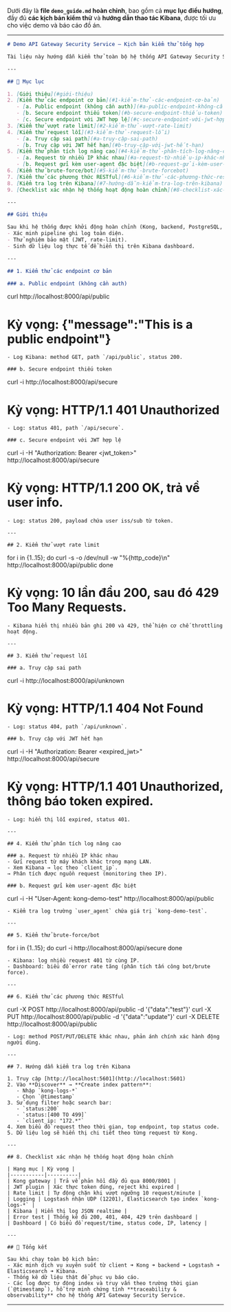 Dưới đây là **file `demo_guide.md` hoàn chỉnh**, bao gồm cả **mục lục điều hướng**, đầy đủ **các kịch bản kiểm thử** và **hướng dẫn thao tác Kibana**, được tối ưu cho việc demo và báo cáo đồ án.

***

```markdown
# Demo API Gateway Security Service – Kịch bản kiểm thử tổng hợp

Tài liệu này hướng dẫn kiểm thử toàn bộ hệ thống API Gateway Security Service: từ Kong Gateway, dịch vụ backend, bảo mật JWT, rate-limiting cho đến pipeline logging ELK (Logstash, Elasticsearch, Kibana).

---

## 📘 Mục lục

1. [Giới thiệu](#giới-thiệu)
2. [Kiểm thử các endpoint cơ bản](#1-kiểm-thử-các-endpoint-cơ-bản)
   - [a. Public endpoint (không cần auth)](#a-public-endpoint-không-cần-auth)
   - [b. Secure endpoint thiếu token](#b-secure-endpoint-thiếu-token)
   - [c. Secure endpoint với JWT hợp lệ](#c-secure-endpoint-với-jwt-hợp-lệ)
3. [Kiểm thử vượt rate limit](#2-kiểm-thử-vượt-rate-limit)
4. [Kiểm thử request lỗi](#3-kiểm-thử-request-lỗi)
   - [a. Truy cập sai path](#a-truy-cập-sai-path)
   - [b. Truy cập với JWT hết hạn](#b-truy-cập-với-jwt-hết-hạn)
5. [Kiểm thử phân tích log nâng cao](#4-kiểm-thử-phân-tích-log-nâng-cao)
   - [a. Request từ nhiều IP khác nhau](#a-request-từ-nhiều-ip-khác-nhau)
   - [b. Request gửi kèm user-agent đặc biệt](#b-request-gửi-kèm-user-agent-đặc-biệt)
6. [Kiểm thử brute-force/bot](#5-kiểm-thử-brute-forcebot)
7. [Kiểm thử các phương thức RESTful](#6-kiểm-thử-các-phương-thức-restful)
8. [Kiểm tra log trên Kibana](#7-hướng-dẫn-kiểm-tra-log-trên-kibana)
9. [Checklist xác nhận hệ thống hoạt động hoàn chỉnh](#8-checklist-xác-nhận-hệ-thống-hoạt-động-hoàn-chỉnh)

---

## Giới thiệu

Sau khi hệ thống được khởi động hoàn chỉnh (Kong, backend, PostgreSQL, Logstash, Elasticsearch, Kibana), hãy sử dụng các kịch bản sau để:
- Xác minh pipeline ghi log toàn diện.
- Thử nghiệm bảo mật (JWT, rate-limit).
- Sinh dữ liệu log thực tế để hiển thị trên Kibana dashboard.

---

## 1. Kiểm thử các endpoint cơ bản

### a. Public endpoint (không cần auth)
```
curl http://localhost:8000/api/public
# Kỳ vọng: {"message":"This is a public endpoint"}
```
- Log Kibana: method GET, path `/api/public`, status 200.

### b. Secure endpoint thiếu token
```
curl -i http://localhost:8000/api/secure
# Kỳ vọng: HTTP/1.1 401 Unauthorized
```
- Log: status 401, path `/api/secure`.

### c. Secure endpoint với JWT hợp lệ
```
curl -i -H "Authorization: Bearer <jwt_token>" http://localhost:8000/api/secure
# Kỳ vọng: HTTP/1.1 200 OK, trả về user info.
```
- Log: status 200, payload chứa user iss/sub từ token.

---

## 2. Kiểm thử vượt rate limit
```
for i in {1..15}; do
  curl -s -o /dev/null -w "%{http_code}\n" http://localhost:8000/api/public
done
# Kỳ vọng: 10 lần đầu 200, sau đó 429 Too Many Requests.
```
- Kibana hiển thị nhiều bản ghi 200 và 429, thể hiện cơ chế throttling hoạt động.

---

## 3. Kiểm thử request lỗi

### a. Truy cập sai path
```
curl -i http://localhost:8000/api/unknown
# Kỳ vọng: HTTP/1.1 404 Not Found
```
- Log: status 404, path `/api/unknown`.

### b. Truy cập với JWT hết hạn
```
curl -i -H "Authorization: Bearer <expired_jwt>" http://localhost:8000/api/secure
# Kỳ vọng: HTTP/1.1 401 Unauthorized, thông báo token expired.
```
- Log: hiển thị lỗi expired, status 401.

---

## 4. Kiểm thử phân tích log nâng cao

### a. Request từ nhiều IP khác nhau
- Gửi request từ máy khách khác trong mạng LAN.
- Xem Kibana → lọc theo `client_ip`.  
→ Phân tích được nguồn request (monitoring theo IP).

### b. Request gửi kèm user-agent đặc biệt
```
curl -i -H "User-Agent: kong-demo-test" http://localhost:8000/api/public
```
- Kiểm tra log trường `user_agent` chứa giá trị `kong-demo-test`.

---

## 5. Kiểm thử brute-force/bot
```
for i in {1..15}; do
  curl -i http://localhost:8000/api/secure
done
```
- Kibana: log nhiều request 401 từ cùng IP.
- Dashboard: biểu đồ error rate tăng (phân tích tấn công bot/brute force).

---

## 6. Kiểm thử các phương thức RESTful
```
curl -X POST http://localhost:8000/api/public -d '{"data":"test"}'
curl -X PUT http://localhost:8000/api/public -d '{"data":"update"}'
curl -X DELETE http://localhost:8000/api/public
```
- Log: method POST/PUT/DELETE khác nhau, phản ánh chính xác hành động người dùng.

---

## 7. Hướng dẫn kiểm tra log trên Kibana

1. Truy cập [http://localhost:5601](http://localhost:5601)
2. Vào **Discover** → **Create index pattern**:  
   - Nhập `kong-logs-*`
   - Chọn `@timestamp`
3. Sử dụng filter hoặc search bar:
   - `status:200`
   - `status:[400 TO 499]`
   - `client_ip: "172.*"`
4. Xem biểu đồ request theo thời gian, top endpoint, top status code.
5. Dữ liệu log sẽ hiển thị chi tiết theo từng request từ Kong.

---

## 8. Checklist xác nhận hệ thống hoạt động hoàn chỉnh

| Hạng mục | Kỳ vọng |
|-----------|----------|
| Kong gateway | Trả về phản hồi đầy đủ qua 8000/8001 |
| JWT plugin | Xác thực token đúng, reject khi expired |
| Rate limit | Tự động chặn khi vượt ngưỡng 10 request/minute |
| Logging | Logstash nhận UDP (12201), Elasticsearch tạo index `kong-logs-*` |
| Kibana | Hiển thị log JSON realtime |
| Error test | Thống kê đủ 200, 401, 404, 429 trên dashboard |
| Dashboard | Có biểu đồ request/time, status code, IP, latency |

---

## 🎯 Tổng kết

Sau khi chạy toàn bộ kịch bản:
- Xác minh dịch vụ xuyên suốt từ client ➜ Kong ➜ backend ➜ Logstash ➜ Elasticsearch ➜ Kibana.  
- Thống kê dữ liệu thật để phục vụ báo cáo.  
- Các log được tự động index và truy vấn theo trường thời gian (`@timestamp`), hỗ trợ minh chứng tính **traceability & observability** cho hệ thống API Gateway Security Service.
```

***
